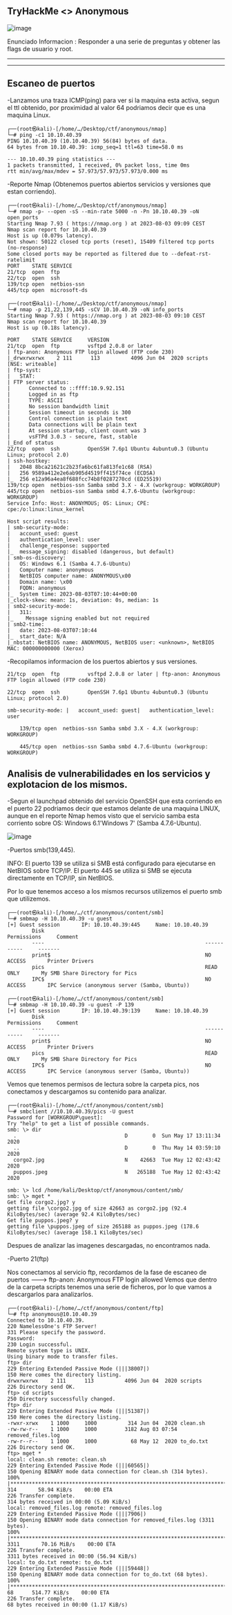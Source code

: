 ## TryHackMe  <> Anonymous
![image](https://github.com/Esevka/CTF/assets/139042999/71a70ce7-add8-4c4a-b56f-98902b1e7395)

Enunciado Informacion : Responder a una serie de preguntas y  obtener las flags de usuario y root.

---
---

## Escaneo de puertos

-Lanzamos una traza ICMP(ping) para ver si la maquina esta activa, segun el ttl obtenido, por proximidad al valor 64 podriamos decir que es una maquina Linux.

    ┌──(root㉿kali)-[/home/…/Desktop/ctf/anonymous/nmap]
    └─# ping -c1 10.10.40.39
    PING 10.10.40.39 (10.10.40.39) 56(84) bytes of data.
    64 bytes from 10.10.40.39: icmp_seq=1 ttl=63 time=58.0 ms
    
    --- 10.10.40.39 ping statistics ---
    1 packets transmitted, 1 received, 0% packet loss, time 0ms
    rtt min/avg/max/mdev = 57.973/57.973/57.973/0.000 ms

-Reporte Nmap (Obtenemos puertos abiertos servicios y versiones que estan corriendo).

    ┌──(root㉿kali)-[/home/…/Desktop/ctf/anonymous/nmap]
    └─# nmap -p- --open -sS --min-rate 5000 -n -Pn 10.10.40.39 -oN open_ports
    Starting Nmap 7.93 ( https://nmap.org ) at 2023-08-03 09:09 CEST
    Nmap scan report for 10.10.40.39
    Host is up (0.079s latency).
    Not shown: 50122 closed tcp ports (reset), 15409 filtered tcp ports (no-response)
    Some closed ports may be reported as filtered due to --defeat-rst-ratelimit
    PORT    STATE SERVICE
    21/tcp  open  ftp
    22/tcp  open  ssh
    139/tcp open  netbios-ssn
    445/tcp open  microsoft-ds
                                                                                                                                                                                  
    ┌──(root㉿kali)-[/home/…/Desktop/ctf/anonymous/nmap]
    └─# nmap -p 21,22,139,445 -sCV 10.10.40.39 -oN info_ports                
    Starting Nmap 7.93 ( https://nmap.org ) at 2023-08-03 09:10 CEST
    Nmap scan report for 10.10.40.39
    Host is up (0.18s latency).
    
    PORT    STATE SERVICE     VERSION
    21/tcp  open  ftp         vsftpd 2.0.8 or later
    | ftp-anon: Anonymous FTP login allowed (FTP code 230)
    |_drwxrwxrwx    2 111      113          4096 Jun 04  2020 scripts [NSE: writeable]
    | ftp-syst: 
    |   STAT: 
    | FTP server status:
    |      Connected to ::ffff:10.9.92.151
    |      Logged in as ftp
    |      TYPE: ASCII
    |      No session bandwidth limit
    |      Session timeout in seconds is 300
    |      Control connection is plain text
    |      Data connections will be plain text
    |      At session startup, client count was 3
    |      vsFTPd 3.0.3 - secure, fast, stable
    |_End of status
    22/tcp  open  ssh         OpenSSH 7.6p1 Ubuntu 4ubuntu0.3 (Ubuntu Linux; protocol 2.0)
    | ssh-hostkey: 
    |   2048 8bca21621c2b23fa6bc61fa813fe1c68 (RSA)
    |   256 9589a412e2e6ab905d4519ff415f74ce (ECDSA)
    |_  256 e12a96a4ea8f688fcc74b8f0287270cd (ED25519)
    139/tcp open  netbios-ssn Samba smbd 3.X - 4.X (workgroup: WORKGROUP)
    445/tcp open  netbios-ssn Samba smbd 4.7.6-Ubuntu (workgroup: WORKGROUP)
    Service Info: Host: ANONYMOUS; OS: Linux; CPE: cpe:/o:linux:linux_kernel
    
    Host script results:
    | smb-security-mode: 
    |   account_used: guest
    |   authentication_level: user
    |   challenge_response: supported
    |_  message_signing: disabled (dangerous, but default)
    | smb-os-discovery: 
    |   OS: Windows 6.1 (Samba 4.7.6-Ubuntu)
    |   Computer name: anonymous
    |   NetBIOS computer name: ANONYMOUS\x00
    |   Domain name: \x00
    |   FQDN: anonymous
    |_  System time: 2023-08-03T07:10:44+00:00
    |_clock-skew: mean: 1s, deviation: 0s, median: 1s
    | smb2-security-mode: 
    |   311: 
    |_    Message signing enabled but not required
    | smb2-time: 
    |   date: 2023-08-03T07:10:44
    |_  start_date: N/A
    |_nbstat: NetBIOS name: ANONYMOUS, NetBIOS user: <unknown>, NetBIOS MAC: 000000000000 (Xerox)


-Recopilamos informacion de los puertos abiertos y sus versiones.

    21/tcp  open  ftp         vsftpd 2.0.8 or later | ftp-anon: Anonymous FTP login allowed (FTP code 230)
    
    22/tcp  open  ssh         OpenSSH 7.6p1 Ubuntu 4ubuntu0.3 (Ubuntu Linux; protocol 2.0)

    smb-security-mode: |   account_used: guest|   authentication_level: user
        
        139/tcp open  netbios-ssn Samba smbd 3.X - 4.X (workgroup: WORKGROUP)
        
        445/tcp open  netbios-ssn Samba smbd 4.7.6-Ubuntu (workgroup: WORKGROUP)

   

## Analisis de vulnerabilidades en los servicios y explotacion de los mismos.

 -Segun el launchpad obtenido del servicio OpenSSH que esta corriendo en el puerto 22 podriamos decir que estamos delante de una maquina LINUX, aunque en el reporte Nmap hemos visto que el servicio samba esta corriento sobre OS: Windows 6.1'Windows 7' (Samba 4.7.6-Ubuntu).
 
![image](https://github.com/Esevka/CTF/assets/139042999/dc0c9e09-884e-4105-b777-b9bf20932dab)

-Puertos smb(139,445).

INFO:
    El puerto 139 se utiliza si SMB está configurado para ejecutarse en NetBIOS sobre TCP/IP. 
    El puerto 445 se utiliza si SMB se ejecuta directamente en TCP/IP, sin NetBIOS. 

Por lo que tenemos acceso a los mismos recursos utilizemos el puerto smb que utilizemos.
    
    ┌──(root㉿kali)-[/home/…/ctf/anonymous/content/smb]
    └─# smbmap -H 10.10.40.39 -u guest               
    [+] Guest session       IP: 10.10.40.39:445     Name: 10.10.40.39                                       
            Disk                                                    Permissions     Comment
            ----                                                    -----------     -------
            print$                                                  NO ACCESS       Printer Drivers
            pics                                                    READ ONLY       My SMB Share Directory for Pics
            IPC$                                                    NO ACCESS       IPC Service (anonymous server (Samba, Ubuntu))
                                                                                                                                                                                  
    ┌──(root㉿kali)-[/home/…/ctf/anonymous/content/smb]
    └─# smbmap -H 10.10.40.39 -u guest -P 139
    [+] Guest session       IP: 10.10.40.39:139     Name: 10.10.40.39                                       
            Disk                                                    Permissions     Comment
            ----                                                    -----------     -------
            print$                                                  NO ACCESS       Printer Drivers
            pics                                                    READ ONLY       My SMB Share Directory for Pics
            IPC$                                                    NO ACCESS       IPC Service (anonymous server (Samba, Ubuntu))

Vemos que tenemos permisos de lectura sobre la carpeta pics, nos conectamos y descargamos su contenido para analizar.

    ┌──(root㉿kali)-[/home/…/ctf/anonymous/content/smb]
    └─# smbclient //10.10.40.39/pics -U guest        
    Password for [WORKGROUP\guest]:
    Try "help" to get a list of possible commands.
    smb: \> dir
      .                                   D        0  Sun May 17 13:11:34 2020
      ..                                  D        0  Thu May 14 03:59:10 2020
      corgo2.jpg                          N    42663  Tue May 12 02:43:42 2020
      puppos.jpeg                         N   265188  Tue May 12 02:43:42 2020
    
    smb: \> lcd /home/kali/Desktop/ctf/anonymous/content/smb/
    smb: \> mget *
    Get file corgo2.jpg? y
    getting file \corgo2.jpg of size 42663 as corgo2.jpg (92.4 KiloBytes/sec) (average 92.4 KiloBytes/sec)
    Get file puppos.jpeg? y
    getting file \puppos.jpeg of size 265188 as puppos.jpeg (178.6 KiloBytes/sec) (average 158.1 KiloBytes/sec)

Despues de analizar las imagenes descargadas, no encontramos nada.


-Puerto 21(ftp)

Nos conectamos al servicio ftp, recordamos de la fase de escaneo de puertos ---> ftp-anon: Anonymous FTP login allowed 
Vemos que dentro de la carpeta scripts tenemos una serie de ficheros, por lo que vamos a descargarlos para analizarlos.

    ┌──(root㉿kali)-[/home/…/ctf/anonymous/content/ftp]
    └─# ftp anonymous@10.10.40.39         
    Connected to 10.10.40.39.
    220 NamelessOne's FTP Server!
    331 Please specify the password.
    Password: 
    230 Login successful.
    Remote system type is UNIX.
    Using binary mode to transfer files.
    ftp> dir
    229 Entering Extended Passive Mode (|||38007|)
    150 Here comes the directory listing.
    drwxrwxrwx    2 111      113          4096 Jun 04  2020 scripts
    226 Directory send OK.
    ftp> cd scripts
    250 Directory successfully changed.
    ftp> dir
    229 Entering Extended Passive Mode (|||51387|)
    150 Here comes the directory listing.
    -rwxr-xrwx    1 1000     1000          314 Jun 04  2020 clean.sh
    -rw-rw-r--    1 1000     1000         3182 Aug 03 07:54 removed_files.log
    -rw-r--r--    1 1000     1000           68 May 12  2020 to_do.txt
    226 Directory send OK.
    ftp> mget *
    local: clean.sh remote: clean.sh
    229 Entering Extended Passive Mode (|||60565|)
    150 Opening BINARY mode data connection for clean.sh (314 bytes).
    100% |*********************************************************************************************************************************|   314       58.94 KiB/s    00:00 ETA
    226 Transfer complete.
    314 bytes received in 00:00 (5.09 KiB/s)
    local: removed_files.log remote: removed_files.log
    229 Entering Extended Passive Mode (|||7906|)
    150 Opening BINARY mode data connection for removed_files.log (3311 bytes).
    100% |*********************************************************************************************************************************|  3311       70.16 MiB/s    00:00 ETA
    226 Transfer complete.
    3311 bytes received in 00:00 (56.94 KiB/s)
    local: to_do.txt remote: to_do.txt
    229 Entering Extended Passive Mode (|||59448|)
    150 Opening BINARY mode data connection for to_do.txt (68 bytes).
    100% |*********************************************************************************************************************************|    68      514.77 KiB/s    00:00 ETA
    226 Transfer complete.
    68 bytes received in 00:00 (1.17 KiB/s)


    
